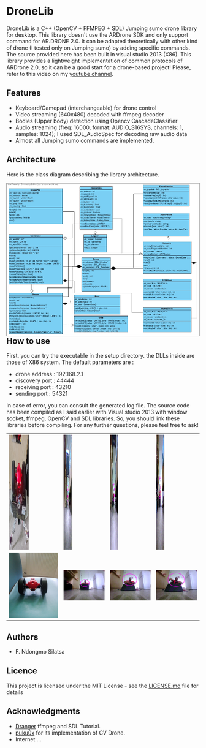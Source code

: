 # DroneLib
DroneLib is a C++ (OpenCV + FFMPEG + SDL) Jumping sumo drone library for desktop. This library doesn't use the ARDrone SDK and only support command for AR.DRONE 2.0. It can be adapted theoretically with other kind of drone (I tested only on Jumping sumo) by adding specific commands. The source provided here has been built in visual studio 2013 (X86). This library provides a lightweight implementation of common protocols of ARDrone 2.0, so it can be a good start for a drone-based project!
Please, refer to this video on my [youtube channel](https://youtu.be/GuC5tC1gA5Y).

## Features

- Keyboard/Gamepad (interchangeable) for drone control
- Video streaming (640x480) decoded with ffmpeg decoder
- Bodies (Upper body) detection using Opencv CascadeClassifier
- Audio streaming (freq: 16000, format: AUDIO_S16SYS, channels: 1, samples: 1024); I used SDL_AudioSpec for decoding raw audio data
- Almost all Jumping sumo commands are implemented.

 ## Architecture
  
  Here is the class diagram describing the library architecture.
  
  <img src="https://github.com/ndongmo/DroneLib/blob/master/class_diag.jpg" align="left" width="100%" height="400" alt="Library architecture">
  
  
  ## How to use
  
  First, you can try the executable in the setup directory. the DLLs inside are those of X86 system. The default parameters are :
  - drone address : 192.168.2.1
  - discovery port : 44444
  - receiving port : 43210
  - sending port : 54321
  
  In case of error, you can consult the generated log file.
  The source code has been compiled as I said earlier with Visual studio 2013 with window socket, ffmpeg, OpenCV and SDL libraries. So,   you should link these libraries before compiling. For any further questions, please feel free to ask!
  
  <table style="width:100%">
  <tr>
    <td>
      <img src="https://github.com/ndongmo/DroneLib/blob/master/IMG_1.jpg" width="40%" height="300" />
    </td>
    <td>
      <img src="https://github.com/ndongmo/DroneLib/blob/master/20.png" width="20%" height="300" />
    </td>
    <td>
     <img src="https://github.com/ndongmo/DroneLib/blob/master/48.png" width="20%" height="300" />
    </td>
    <td>
      <img src="https://github.com/ndongmo/DroneLib/blob/master/837.png" width="20%" height="300" />
    </td>
  </tr>
 <tr>
  <td> 
   <img src="https://github.com/ndongmo/DroneLib/blob/master/IMG_2.jpg" />
  </td>
  <td>
      <img src="https://github.com/ndongmo/DroneLib/blob/master/956.png" />
    </td>
  <td>
      <img src="https://github.com/ndongmo/DroneLib/blob/master/1065.png" />
    </td>
  <td>
      <img src="https://github.com/ndongmo/DroneLib/blob/master/1166.png" />
    </td>
 </tr>
 </table>
  
  ## Authors

* F. Ndongmo Silatsa

## Licence

This project is licensed under the MIT License - see the [LICENSE.md](https://github.com/ndongmo/DroneLib/blob/master/LICENSE.md) file for details

## Acknowledgments

* [Dranger](http://dranger.com/ffmpeg/tutorial03.html) ffmpeg and SDL Tutorial.
* [puku0x](https://github.com/puku0x/cvdrone) for its implementation of CV Drone.
* Internet ...

 

